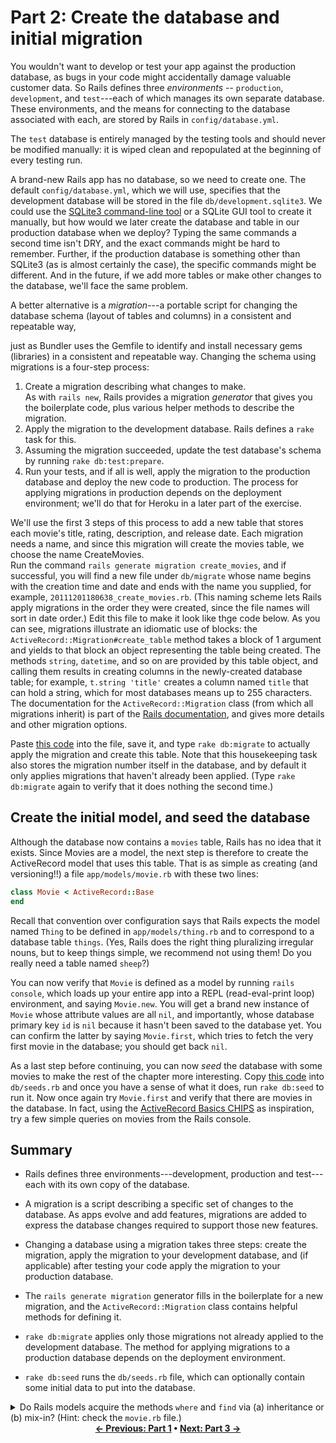 # Part 2: Create the database and initial migration

You wouldn't want to develop or test your app against the production
database, as bugs in your code might accidentally damage valuable
customer data.
So Rails defines three
_environments_ -- `production`, `development`, and
`test`---each of which manages its own separate database.
These environments, and the means for connecting to the database
associated with each, are stored by Rails in 
`config/database.yml`.

The `test` database is entirely managed by the testing tools and
should never be modified manually: it is wiped clean and repopulated at
the beginning of every testing run.

A brand-new Rails app has no database, so we need to create one.
The default `config/database.yml`, which we will use, specifies
that the development database will be stored
in the file `db/development.sqlite3`.
We could use the 
[SQLite3 command-line tool](http://www.sqlite.org/cli.html) or a SQLite
GUI tool to create it manually, but how would we later
create the database and table in our production database when we deploy?  Typing the
same commands a second time isn't DRY,
and the exact commands might be
hard to remember.
Further, if the production database is something other than SQLite3
(as is almost certainly the case), the specific commands might be different.
And in the future, if we add more tables or make other changes to the
database, we'll face the same problem.

A better alternative is a _migration_---a portable script for
changing the database schema (layout of tables and columns) in a consistent and
repeatable way,

just as Bundler uses the Gemfile to identify and install
necessary gems (libraries) in a consistent and repeatable way.
Changing the schema using migrations is a four-step process:

1. Create a migration describing what changes to make.  
  As with
  `rails new`, Rails
  provides a migration _generator_ that gives you the boilerplate code,
  plus various helper methods to describe the migration.
1. Apply the migration to the development database.  Rails defines a
  `rake` task for this.
1.  Assuming the migration succeeded, update the test database's
  schema by running `rake db:test:prepare`.
1.  Run your tests, and if all is well, apply the migration to the
  production database and deploy the new code to production.  The
  process for applying migrations in production 
  depends on the deployment environment; we'll do that for Heroku in a later part
  of the exercise.

We'll use the first 3 steps of this process to add a new table that stores each
movie's title, rating, description, and release date.
Each migration needs
a name, and since this migration will create the movies table, we choose
the name CreateMovies.  
Run the command
`rails generate migration create_movies`,
and if successful,
you will find a new file under `db/migrate` whose name begins
with the creation time and date and ends with the name
you supplied, for example, `20111201180638_create_movies.rb`.
(This naming scheme lets Rails apply migrations in the order they were
created, since the file names will sort in date order.)  Edit this file
to make it look like thge code below.  As you can
see, migrations illustrate an idiomatic use of blocks: the
`ActiveRecord::Migration#create_table`
 method takes a block of 1
argument and yields to that block
an object representing the table being
created.  The methods `string`, `datetime`, and so on are provided
by this table object, and calling them results 
in creating columns in the newly-created database table; for example,
`t.string 'title'` creates a column  named `title` that can hold a
string, which for most databases means up to 255 characters.
The documentation for the `ActiveRecord::Migration` class (from
which all migrations inherit) is part of the
[Rails documentation](http://api.rubyonrails.org/), and gives
more details and other migration options.

Paste [this code](https://gist.github.com/armandofox/cd0bc6647751700aff9c166b88a7a871) into the file, save it, 
and type `rake db:migrate` to actually apply the
migration and create this table.  Note that this housekeeping task
also stores the migration number itself in the database, and
by default it only applies migrations that haven't already
been applied.  (Type `rake db:migrate` again to verify that it
does nothing the second time.)

## Create the initial model, and seed the database

Although the database now contains a `movies` table, Rails has no idea
that it exists.
Since Movies are a model, the next step is therefore to create the
ActiveRecord model that uses this table.  That is as simple as
creating (and versioning!!) a file `app/models/movie.rb` with these two lines:

```ruby
class Movie < ActiveRecord::Base
end
```

Recall that convention over configuration says that Rails expects the
model named `Thing` to be defined in `app/models/thing.rb` and to
correspond to a database table `things`.  (Yes, Rails does the right
thing pluralizing irregular nouns, but to keep things simple, we
recommend not using them!  Do you really need a table named `sheep`?)

You can now verify that `Movie` is defined as a model by running
`rails console`, which loads up your entire app into a REPL
(read-eval-print loop) environment, and saying `Movie.new`.  You will
get a brand new instance of `Movie` whose attribute values are all
`nil`, and importantly, whose database primary key `id` is `nil`
because it hasn't been saved to the database yet.  You can confirm the
latter by saying `Movie.first`, which tries to fetch the very first
movie in the database; you should get back `nil`.

As a last step before continuing, you can now _seed_ the database with some
movies to make the rest of the chapter more interesting.
Copy [this code](https://gist.github.com/armandofox/056aae02801cf42a0199)
into `db/seeds.rb` and once you have a sense of what it does, run
`rake db:seed` to run it.  Now once again try `Movie.first` and verify
that there are movies in the database.  In fact, using the
[ActiveRecord Basics
CHIPS](https://github.com/saasbook/hw-activerecord-intro) as
inspiration, try a few simple queries on movies from the Rails console.


## Summary

*  Rails defines three environments---development, production and
    test---each with its own copy of the database.

*  A migration is a script describing a specific set of changes to
    the database.  As apps evolve and add features, migrations are added
    to express the database changes required to support those new features.

*  Changing a database using a migration takes three steps: create
    the migration, 
    apply the migration to your development database, and (if
    applicable) after testing your code apply the migration to your
    production database.

*  The `rails generate migration`
    generator fills in the boilerplate for a new
    migration, and the `ActiveRecord::Migration` class
    contains helpful methods for defining it.

* `rake db:migrate` applies  only
those migrations not already applied to the development database.
The method for applying migrations to a production database depends
on the deployment environment.

*  `rake db:seed` runs the `db/seeds.rb` file, which can optionally
contain some initial data to put into the database.


<details>
<summary>
 Do Rails models acquire the methods <code>where</code> and <code>find</code> via (a)
 inheritance or (b) mix-in?  (Hint: check the <code>movie.rb</code> file.)

</summary>
<blockquote>
  (a) they inherit from <code>ActiveRecord::Base</code>.
</blockquote>
</details>


<div align="center">
<b><a href="Part1.md">&larr; Previous: Part 1</a> &bull; <a href="Part3.md">Next: Part 3 &rarr;</a></b>
</div>
